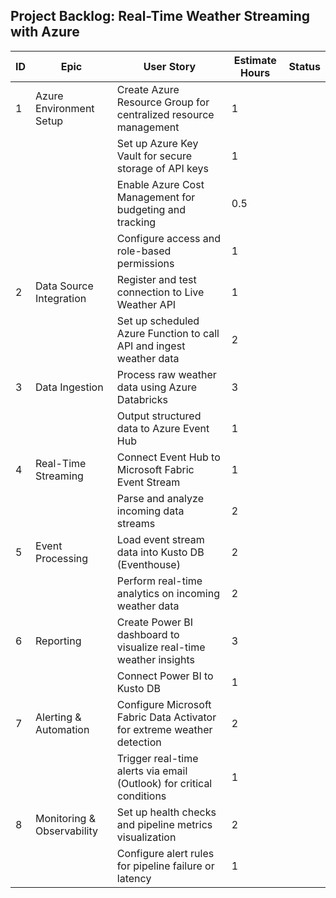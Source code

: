 ## Project Backlog: Real-Time Weather Streaming with Azure


| ID  | Epic                          | User Story                                                                 | Estimate Hours | Status |
|-----|-------------------------------|----------------------------------------------------------------------------|----------------|--------|
| 1   | Azure Environment Setup       | Create Azure Resource Group for centralized resource management            | 1              |        |
|     |                               | Set up Azure Key Vault for secure storage of API keys                      | 1              |        |
|     |                               | Enable Azure Cost Management for budgeting and tracking                    | 0.5            |        |
|     |                               | Configure access and role-based permissions                                | 1              |        |
| 2   | Data Source Integration       | Register and test connection to Live Weather API                           | 1              |        |
|     |                               | Set up scheduled Azure Function to call API and ingest weather data        | 2              |        |
| 3   | Data Ingestion                | Process raw weather data using Azure Databricks                            | 3              |        |
|     |                               | Output structured data to Azure Event Hub                                  | 1              |        |
| 4   | Real-Time Streaming           | Connect Event Hub to Microsoft Fabric Event Stream                         | 1              |        |
|     |                               | Parse and analyze incoming data streams                                    | 2              |        |
| 5   | Event Processing              | Load event stream data into Kusto DB (Eventhouse)                          | 2              |        |
|     |                               | Perform real-time analytics on incoming weather data                       | 2              |        |
| 6   | Reporting                     | Create Power BI dashboard to visualize real-time weather insights          | 3              |        |
|     |                               | Connect Power BI to Kusto DB                                               | 1              |        |
| 7   | Alerting & Automation         | Configure Microsoft Fabric Data Activator for extreme weather detection    | 2              |        |
|     |                               | Trigger real-time alerts via email (Outlook) for critical conditions       | 1              |        |
| 8   | Monitoring & Observability    | Set up health checks and pipeline metrics visualization                    | 2              |        |
|     |                               | Configure alert rules for pipeline failure or latency                      | 1              |        |
